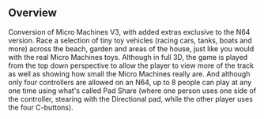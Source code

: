 ## Overview

Conversion of Micro Machines V3, with added extras exclusive to the N64 version. Race a selection of tiny toy vehicles (racing cars, tanks, boats and more) across the beach, garden and areas of the house, just like you would with the real Micro Machines toys. Although in full 3D, the game is played from the top down perspective to allow the player to view more of the track as well as showing how small the Micro Machines really are. And although only four controllers are allowed on an N64, up to 8 people can play at any one time using what's called Pad Share (where one person uses one side of the controller, stearing with the Directional pad, while the other player uses the four C-buttons).